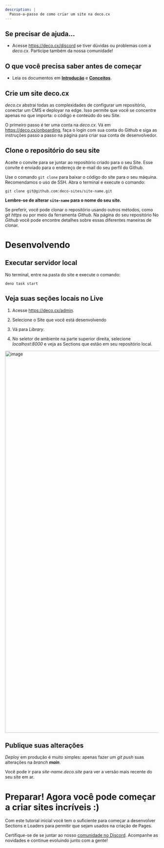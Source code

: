 ```yaml
---
description: |
  Passo-a-passo de como criar um site na deco.cx
---
```


## Se precisar de ajuda...

- Acesse <https://deco.cx/discord> se tiver dúvidas ou problemas com a
  _deco.cx_. Participe também da nossa comunidade!

## O que você precisa saber antes de começar

- Leia os documentos em [**Introdução**](/docs/pt/introduction/overview) e
  [**Conceitos**](/docs/pt/concepts/section).

## Crie um site deco.cx

_deco.cx_ abstrai todas as complexidades de configurar um repositório, conectar
um CMS e deployar na edge. Isso permite que você se concentre apenas no que
importa: o código e conteúdo do seu Site.

O primeiro passo é ter uma conta na _deco.cx_. Vá em
<https://deco.cx/onboarding>, faça o login com sua conta do Github e siga as
instruções passo a passo na página para criar sua conta de desenvolvedor.

## Clone o repositório do seu site

Aceite o convite para se juntar ao repositório criado para o seu Site. Esse
convite é enviado para o endereço de e-mail do seu perfil do Github.

Use o comando `git clone` para baixar o código do site para o seu máquina.
Recomendamos o uso de SSH. Abra o terminal e execute o comando:

```
git clone git@github.com:deco-sites/site-name.git
```

**Lembre-se de alterar `site-name` para o nome do seu site.**

Se preferir, você pode clonar o repositório usando outros métodos, como _git
https_ ou por meio da ferramenta _Github_. Na página do seu repositório No
_Github_ você pode encontre detalhes sobre essas diferentes maneiras de clonar.

# Desenvolvendo

## Executar servidor local

No terminal, entre na pasta do site e execute o comando:

```
deno task start
```

## Veja suas seções locais no Live

1. Acesse <https://deco.cx/admin>.

2. Selecione o Site que você está desenvolvendo

3. Vá para _Library_.

4. No seletor de ambiente na parte superior direita, selecione _localhost:8000_
   e veja as Sections que estão em seu repositório local.

<img width="1252" alt="image" src="https://user-images.githubusercontent.com/18706156/224518020-0008c8d5-d9cc-4191-a4c3-81c2cf5d1f2d.png">

## Publique suas alterações

_Deploy_ em produção é muito simples: apenas fazer um _git push_ suas alterações
na _branch_ _**main**_.

Você pode ir para _site-name.deco.site_ para ver a versão mais recente do seu
site em ar.

# Preparar! Agora você pode começar a criar sites incríveis :)

Com este tutorial inicial você tem o suficiente para começar a desenvolver
Sections e Loaders para permitir que sejam usados na criação de Pages.

Certifique-se de se juntar ao nosso
[comunidade no Discord](https://deco.cx/discord). Acompanhe as novidades e
continue evoluindo junto com a gente!
